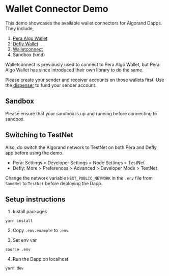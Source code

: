 # Wallet Connector Demo
This demo showcases the available wallet connectors for Algorand Dapps. They include,

1. [Pera Algo Wallet](https://github.com/perawallet/connect)
2. [Defly Wallet](https://github.com/blockshake-io/defly-connect)
3. [Walletconnect](https://developer.algorand.org/docs/get-details/walletconnect/)
4. Sandbox (kmd)

Walletconnect is previously used to connect to Pera Algo Wallet, but Pera Algo Wallet has since introduced their own library to do the same.

Please create your sender and receiver accounts on those wallets first. Use the [dispenser](https://bank.testnet.algorand.network/) to fund your sender account.

## Sandbox
Please ensure that your sandbox is up and running before connecting to sandbox.

## Switching to TestNet

Also, do switch the Algorand network to TestNet on both Pera and Defly app before using the demo.

- Pera: Settings > Developer Settings > Node Settings > TestNet
- Defly: More > Preferences > Advanced > Developer Mode > TestNet

Change the network variable `NEXT_PUBLIC_NETWORK` in the `.env` file from `SandNet` to `TestNet` before deploying the Dapp.

## Setup instructions

1. Install packages
```
yarn install
```

2. Copy `.env.example` to `.env`.

3. Set env var
```
source .env
```

4. Run the Dapp on localhost
```
yarn dev
```
